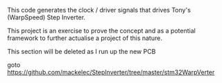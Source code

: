 This code generates the clock / driver signals that drives Tony's (WarpSpeed) Step Inverter.

This project is an exercise to prove the concept and as a potential framework to further actualise a project of this nature.

This section will be deleted as I run up the new PCB

goto https://github.com/mackelec/StepInverter/tree/master/stm32WarpVerter
